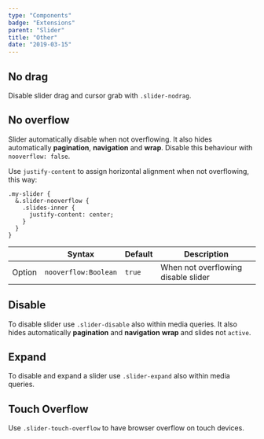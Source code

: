 ```yaml
---
type: "Components"
badge: "Extensions"
parent: "Slider"
title: "Other"
date: "2019-03-15"
---
```


## No drag

Disable slider drag and cursor grab with `.slider-nodrag`.

## No overflow

Slider automatically disable when not overflowing. It also hides automatically **pagination**, **navigation** and **wrap**. Disable this behaviour with `nooverflow: false`.

Use `justify-content` to assign horizontal alignment when not overflowing, this way:

```less
.my-slider {
  &.slider-nooverflow {
    .slides-inner {
      justify-content: center;
    }
  }
}
```

<div class="table-scroll">

|                         | Syntax                                    | Default                       | Description                   |
| ----------------------- | ----------------------------------------- | ----------------------------- | ----------------------------- |
| Option                  | `nooverflow:Boolean`                          | `true`        | When not overflowing disable slider           |

</div>

<demo>
  <demovanilla src="vanilla/components/slider/no-overflow">
  </demovanilla>
</demo>

## Disable

To disable slider use `.slider-disable` also within media queries. It also hides automatically **pagination** and **navigation** **wrap** and slides not `active`.

<demo>
  <demovanilla src="vanilla/components/slider/disable">
  </demovanilla>
</demo>

## Expand

To disable and expand a slider use `.slider-expand` also within media queries.

<demo>
  <demovanilla src="vanilla/components/slider/expand">
  </demovanilla>
</demo>

## Touch Overflow

Use `.slider-touch-overflow` to have browser overflow on touch devices.

<demo>
  <demovanilla src="vanilla/components/slider/touch-overflow">
  </demovanilla>
</demo>
